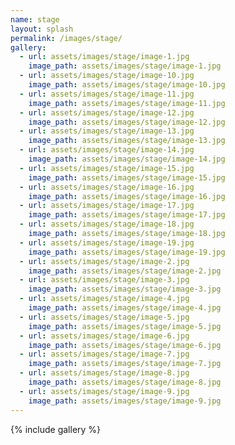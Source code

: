 ```yaml
---
name: stage
layout: splash
permalink: /images/stage/
gallery:
  - url: assets/images/stage/image-1.jpg
    image_path: assets/images/stage/image-1.jpg
  - url: assets/images/stage/image-10.jpg
    image_path: assets/images/stage/image-10.jpg
  - url: assets/images/stage/image-11.jpg
    image_path: assets/images/stage/image-11.jpg
  - url: assets/images/stage/image-12.jpg
    image_path: assets/images/stage/image-12.jpg
  - url: assets/images/stage/image-13.jpg
    image_path: assets/images/stage/image-13.jpg
  - url: assets/images/stage/image-14.jpg
    image_path: assets/images/stage/image-14.jpg
  - url: assets/images/stage/image-15.jpg
    image_path: assets/images/stage/image-15.jpg
  - url: assets/images/stage/image-16.jpg
    image_path: assets/images/stage/image-16.jpg
  - url: assets/images/stage/image-17.jpg
    image_path: assets/images/stage/image-17.jpg
  - url: assets/images/stage/image-18.jpg
    image_path: assets/images/stage/image-18.jpg
  - url: assets/images/stage/image-19.jpg
    image_path: assets/images/stage/image-19.jpg
  - url: assets/images/stage/image-2.jpg
    image_path: assets/images/stage/image-2.jpg
  - url: assets/images/stage/image-3.jpg
    image_path: assets/images/stage/image-3.jpg
  - url: assets/images/stage/image-4.jpg
    image_path: assets/images/stage/image-4.jpg
  - url: assets/images/stage/image-5.jpg
    image_path: assets/images/stage/image-5.jpg
  - url: assets/images/stage/image-6.jpg
    image_path: assets/images/stage/image-6.jpg
  - url: assets/images/stage/image-7.jpg
    image_path: assets/images/stage/image-7.jpg
  - url: assets/images/stage/image-8.jpg
    image_path: assets/images/stage/image-8.jpg
  - url: assets/images/stage/image-9.jpg
    image_path: assets/images/stage/image-9.jpg
---
```


{% include gallery %}
